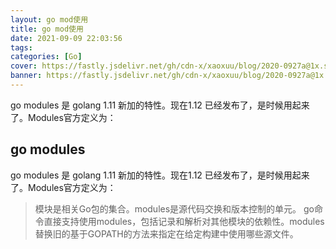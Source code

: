 ```yaml
---
layout: go mod使用
title: go mod使用
date: 2021-09-09 22:03:56
tags:
categories: [Go]
cover: https://fastly.jsdelivr.net/gh/cdn-x/xaoxuu/blog/2020-0927a@1x.svg
banner: https://fastly.jsdelivr.net/gh/cdn-x/xaoxuu/blog/2020-0927a@1x.svg
---
```


go modules 是 golang 1.11 新加的特性。现在1.12 已经发布了，是时候用起来了。Modules官方定义为：

<!-- more -->

## go modules

go modules 是 golang 1.11 新加的特性。现在1.12 已经发布了，是时候用起来了。Modules官方定义为：

>模块是相关Go包的集合。modules是源代码交换和版本控制的单元。 go命令直接支持使用modules，包括记录和解析对其他模块的依赖性。modules替换旧的基于GOPATH的方法来指定在给定构建中使用哪些源文件。

